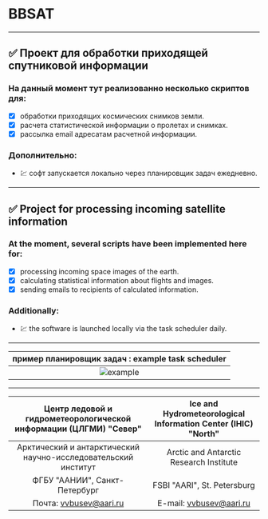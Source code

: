 # **BBSAT**
---
## :white_check_mark: Проект для обработки приходящей спутниковой информации
### На данный момент тут реализованно несколько скриптов для:
+ [x] обработки приходящих космических снимков земли.
+ [x] расчета статистической информации о пролетах и снимках.
+ [x] рассылка email адресатам расчетной информации.
### Дополнительно:
+ :chart: софт запускается локально через планировщик задач ежедневно.

---
## :white_check_mark: Project for processing incoming satellite information
### At the moment, several scripts have been implemented here for:
+ [x] processing incoming space images of the earth.
+ [x] calculating statistical information about flights and images.
+ [x] sending emails to recipients of calculated information.
### Additionally:
+ :chart: the software is launched locally via the task scheduler daily.

---

| пример планировщик задач : example task scheduler |
| :----------------: |
|  ![example](https://github.com/user-attachments/assets/3e550546-4fbc-4629-9f38-4f93400e702b) |

---

| Центр ледовой и гидрометеорологической информации (ЦЛГМИ) "Север" | Ice and Hydrometeorological Information Center (IHIC) "North" |
| :---------------------------------------------------------------: | :-----------------------------------------------------------: |
| Арктический и антарктический научно-исследовательский институт    | Arctic and Antarctic Research Institute                       |
| ФГБУ "ААНИИ", Санкт-Петербург                                     | FSBI "AARI", St. Petersburg                                   |
| Почта: vvbusev@aari.ru                                            | E-mail: vvbusev@aari.ru                                       |
